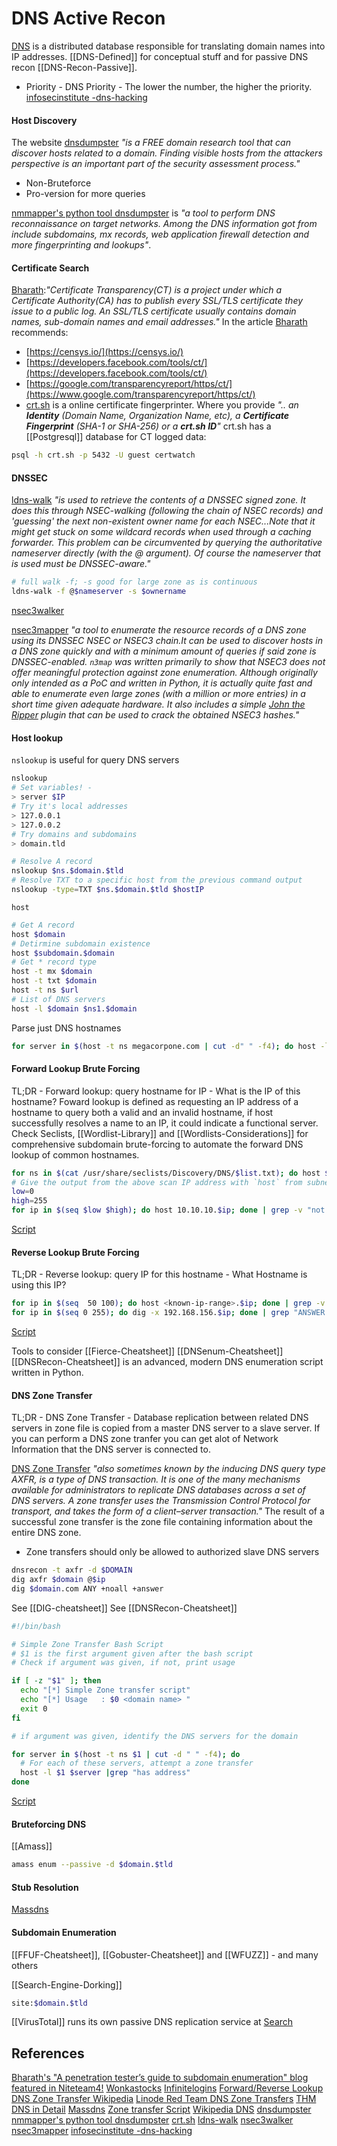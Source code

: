 # DNS Active Recon

[DNS](https://en.wikipedia.org/wiki/Domain_Name_System) is a distributed database responsible for translating domain names into IP addresses. [[DNS-Defined]] for conceptual stuff and for passive DNS recon [[DNS-Recon-Passive]].

- Priority - DNS Priority - The lower the number, the higher the priority. [infosecinstitute -dns-hacking](https://resources.infosecinstitute.com/topic/dns-hacking/)

#### Host Discovery

The website [dnsdumpster](https://dnsdumpster.com/) *"is a FREE domain research tool that can discover hosts related to a domain. Finding visible hosts from the attackers perspective is an important part of the security assessment process."*
- Non-Bruteforce
- Pro-version for more queries

[nmmapper's python tool dnsdumpster](https://github.com/nmmapper/dnsdumpster) is *"a tool to perform DNS reconnaissance on target networks. Among the DNS information got from include subdomains, mx records, web application firewall detection and more fingerprinting and lookups"*. 

#### Certificate Search

[Bharath](https://blog.appsecco.com/a-penetration-testers-guide-to-sub-domain-enumeration-7d842d5570f6):*"Certificate Transparency(CT) is a project under which a Certificate Authority(CA) has to publish every SSL/TLS certificate they issue to a public log. An SSL/TLS certificate usually contains domain names, sub-domain names and email addresses."* In the article [Bharath](https://medium.com/@0xbharath?source=---two_column_layout_sidebar----------------------------------) recommends:
- [https://censys.io/](https://censys.io/)
- [https://developers.facebook.com/tools/ct/](https://developers.facebook.com/tools/ct/)
- [https://google.com/transparencyreport/https/ct/](https://www.google.com/transparencyreport/https/ct/)
- [crt.sh](https://crt.sh/) is a online certificate fingerprinter. Where you provide *".. an **Identity** (Domain Name, Organization Name, etc), a **Certificate Fingerprint** (SHA-1 or SHA-256) or a **crt.sh ID**"*
crt.sh has a [[Postgresql]] database for CT logged data: 
```bash
psql -h crt.sh -p 5432 -U guest certwatch
```

#### DNSSEC

[ldns-walk](https://linux.die.net/man/1/ldns-walk) *"is used to retrieve the contents of a DNSSEC signed zone. It does this through NSEC-walking (following the chain of NSEC records) and 'guessing' the next non-existent owner name for each NSEC...Note that it might get stuck on some wildcard records when used through a caching forwarder. This problem can be circumvented by querying the authoritative nameserver directly (with the @ argument). Of course the nameserver that is used must be DNSSEC-aware."*

```bash
# full walk -f; -s good for large zone as is continuous 
ldns-walk -f @$nameserver -s $ownername
```

[nsec3walker](https://dnscurve.org/nsec3walker.html)

[nsec3mapper](https://github.com/anonion0/nsec3map) *"a tool to enumerate the resource records of a DNS zone using its DNSSEC NSEC or NSEC3 chain.It can be used to discover hosts in a DNS zone quickly and with a minimum amount of queries if said zone is DNSSEC-enabled. `n3map` was written primarily to show that NSEC3 does not offer meaningful protection against zone enumeration. Although originally only intended as a PoC and written in Python, it is actually quite fast and able to enumerate even large zones (with a million or more entries) in a short time given adequate hardware. It also includes a simple [John the Ripper](https://github.com/openwall/john "John the Ripper (Jumbo)") plugin that can be used to crack the obtained NSEC3 hashes."*

#### Host lookup

`nslookup` is useful for query DNS servers 
```bash
nslookup
# Set variables! - 
> server $IP
# Try it's local addresses
> 127.0.0.1
> 127.0.0.2
# Try domains and subdomains
> domain.tld

# Resolve A record
nslookup $ns.$domain.$tld
# Resolve TXT to a specific host from the previous command output 
nslookup -type=TXT $ns.$domain.$tld $hostIP
```

`host` 
```bash
# Get A record
host $domain
# Detirmine subdomain existence
host $subdomain.$domain
# Get * record type
host -t mx $domain
host -t txt $domain
host -t ns $url 
# List of DNS servers
host -l $domain $ns1.$domain 
```

Parse just DNS hostnames
```bash
for server in $(host -t ns megacorpone.com | cut -d" " -f4); do host -l megacorpone.com $server; done
```

#### Forward Lookup Brute Forcing

TL;DR - Forward lookup: query hostname for IP - What is the IP of this hostname? Foward lookup is defined as requesting an IP address of a hostname to query both a valid and an invalid hostname, if host successfully resolves a name to an IP, it could indicate a functional server. Check Seclists, [[Wordlist-Library]] and [[Wordlists-Considerations]] for comprehensive subdomain brute-forcing to  automate the forward DNS lookup of common hostnames.
```bash
for ns in $(cat /usr/share/seclists/Discovery/DNS/$list.txt); do host $ns.$domain.$tld; done
# Give the output from the above scan IP address with `host` from subnet range from $lowest to $highest  
low=0
high=255
for ip in $(seq $low $high); do host 10.10.10.$ip; done | grep -v "not found"
```
[Script](https://github.com/7RU7H/AllTheHackingScripts/blob/main/bash/forwardDNSLookup.sh)

#### Reverse Lookup Brute Forcing

TL;DR - Reverse lookup: query IP for this hostname - What Hostname is using this IP?
```bash
for ip in $(seq  50 100); do host <known-ip-range>.$ip; done | grep -v "not found"
for ip in $(seq 0 255); do dig -x 192.168.156.$ip; done | grep "ANSWER: 1"
```
[Script](https://github.com/7RU7H/AllTheHackingScripts/blob/main/bash/reverseLookupBruteForcer.sh)

Tools to consider
[[Fierce-Cheatsheet]]
[[DNSenum-Cheatsheet]] 
[[DNSRecon-Cheatsheet]] is an advanced, modern DNS enumeration script written in Python.

#### DNS Zone Transfer

TL;DR - DNS Zone Transfer - Database replication between related DNS servers in zone file is copied from a master DNS server to a slave server. If you can perform a DNS zone tranfer you can get alot of Network Information that the DNS server is connected to.

[DNS Zone Transfer](https://en.wikipedia.org/wiki/DNS_zone_transfer) *"also sometimes known by the inducing DNS query type AXFR, is a type of DNS transaction. It is one of the many mechanisms available for administrators to replicate DNS databases across a set of DNS servers. A zone transfer uses the Transmission Control Protocol for transport, and takes the form of a client–server transaction."* The result of a successful zone transfer is the zone file containing information about the entire DNS zone.

- Zone transfers should only be allowed to authorized slave DNS servers

```bash
dnsrecon -t axfr -d $DOMAIN
dig axfr $domain @$ip
dig $domain.com ANY +noall +answer
```
See [[DIG-cheatsheet]]
See [[DNSRecon-Cheatsheet]]

```bash
#!/bin/bash

# Simple Zone Transfer Bash Script
# $1 is the first argument given after the bash script
# Check if argument was given, if not, print usage

if [ -z "$1" ]; then
  echo "[*] Simple Zone transfer script"
  echo "[*] Usage   : $0 <domain name> "
  exit 0
fi

# if argument was given, identify the DNS servers for the domain

for server in $(host -t ns $1 | cut -d " " -f4); do
  # For each of these servers, attempt a zone transfer
  host -l $1 $server |grep "has address"
done
```
[Script](https://github.com/7RU7H/AllTheHackingScripts/blob/main/bash/dnsZoneTransfer.sh)

#### Bruteforcing DNS

[[Amass]]
```bash
amass enum --passive -d $domain.$tld
```

#### Stub Resolution

[Massdns](https://github.com/blechschmidt/massdns)

#### Subdomain Enumeration

[[FFUF-Cheatsheet]], [[Gobuster-Cheatsheet]] and [[WFUZZ]] - and many others

[[Search-Engine-Dorking]]
```bash
site:$domain.$tld
```

[[VirusTotal]] runs its own passive DNS replication service at [Search](https://www.virustotal.com/gui/home/search)

## References

[Bharath's "A penetration tester’s guide to subdomain enumeration" blog featured in Niteteam4!](https://blog.appsecco.com/a-penetration-testers-guide-to-sub-domain-enumeration-7d842d5570f6)
[Wonkastocks](https://pastebin.com/qLitw9eT)
[Infinitelogins](https://infinitelogins.com/2020/12/09/enumerating-dns-port-53/)
[Forward/Reverse Lookup](https://www.mustbegeek.com/understanding-forward-and-reverse-lookup-zones-in-dns/)
[DNS Zone Transfer Wikipedia](https://en.wikipedia.org/wiki/DNS_zone_transfer)
[Linode Red Team DNS Zone Transfers](https://www.linode.com/docs/guides/red-team-reconnaissance-techniques/#dns-zone-transfers)
[THM DNS in Detail](https://tryhackme.com/room/dnsindetail)
[Massdns](https://github.com/blechschmidt/massdns)
[Zone transfer Script](https://github.com/7RU7H/AllTheHackingScripts/blob/main/bash/dnsZoneTransfer.sh)
[Wikipedia DNS](https//en.wikipedia.org/wiki/Domain_Name_System) [dnsdumpster](https//dnsdumpster.com/)
[nmmapper's python tool dnsdumpster](https//github.com/nmmapper/dnsdumpster)
[crt.sh](https//crt.sh/)
[ldns-walk](https//linux.die.net/man/1/ldns-walk)
[nsec3walker](https//dnscurve.org/nsec3walker.html)
[nsec3mapper](https//github.com/anonion0/nsec3map)
[infosecinstitute -dns-hacking](https://resources.infosecinstitute.com/topic/dns-hacking/)
